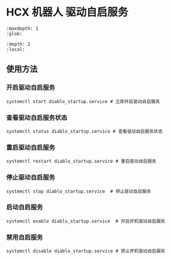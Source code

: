 # HCX 机器人 驱动自启服务

```{toctree}
:maxdepth: 1
:glob:
```

```{contents} Contents
:depth: 2
:local:
```

## 使用方法

### 开启驱动自启服务

```
systemctl start diablo_startup.service # 立即开启驱动自启服务
```

### 查看驱动自启服务状态

```
systemctl status diablo_startup.service # 查看驱动自启服务状态
```

### 重启驱动自启服务

```
systemctl restart diablo_startup.service # 重启驱动自启服务
```

### 停止驱动自启服务
```
systemctl stop diablo_startup.service  # 停止驱动自启服务
```

### 启动自启服务
```
systemctl enable diablo_startup.service  # 开启开机驱动自启服务
```

### 禁用自启服务

```
systemctl disable diablo_startup.service # 禁止开机驱动自启服务
```